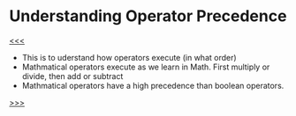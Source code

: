 # Understanding Operator Precedence

[<<<](./04.05_README.md)

- This is to uderstand how operators execute (in what order)
- Mathmatical operators execute as we learn in Math. First multiply or divide, then add or subtract
- Mathmatical operators have a high precedence than boolean operators.

[>>>](./04.07_README.md)
